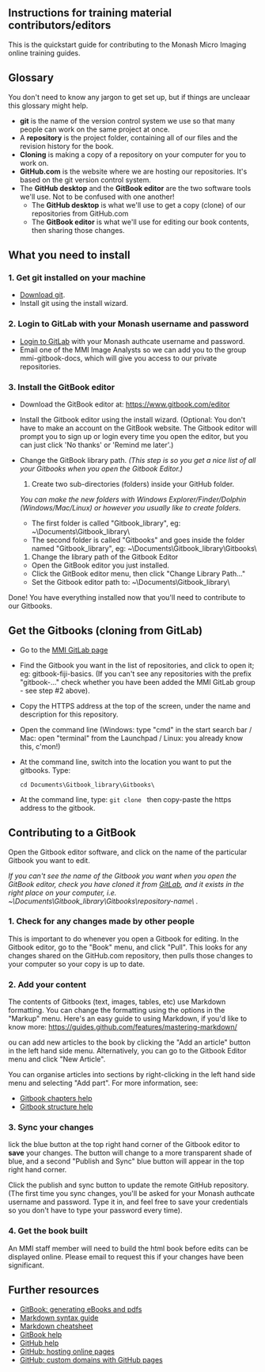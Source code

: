 ## Instructions for training material contributors/editors
This is the quickstart guide for contributing to the Monash Micro Imaging online training guides.

## Glossary
You don't need to know any jargon to get set up, but if things are uncleaar this glossary might help.
* **git** is the name of the version control system we use so that many people can work on the same project at once.
* A **repository** is the project folder, containing all of our files and the revision history for the book.
* **Cloning** is making a copy of a repository on your computer for you to work on.
* **GitHub.com** is the website where we are hosting our repositories. It's based on the git version control system.
* The **GitHub desktop** and the **GitBook editor** are the two software tools we'll use. Not to be confused with one another!
  * The **GitHub desktop** is what we'll use to get a copy (clone) of our repositories from GitHub.com
  * The **GitBook editor** is what we'll use for editing our book contents, then sharing those changes.

## What you need to install
### 1. Get git installed on your machine
* [Download git](https://git-scm.com/downloads).
* Install git using the install wizard.

### 2. Login to GitLab with your Monash username and password
* [Login to GitLab](https://gitlab.erc.monash.edu.au/) with your Monash authcate username and password.
* Email one of the MMI Image Analysts so we can add you to the group mmi-gitbook-docs, which will give you access to our private repositories.

### 3. Install the GitBook editor
* Download the GitBook editor at: https://www.gitbook.com/editor
* Install the Gitbook editor using the install wizard.
(Optional: You don't have to make an account on the GitBook website. The Gitbook editor will prompt you to sign up or login every time you open the editor, but you can just click 'No thanks' or 'Remind me later'.)
* Change the GitBook library path.
*(This step is so you get a nice list of all your Gitbooks when you open the Gitbook Editor.)*
  1. Create two sub-directories (folders) inside your GitHub folder.

    *You can make the new folders with Windows Explorer/Finder/Dolphin (Windows/Mac/Linux) or however you usually like to create folders.*
    * The first folder is called "Gitbook_library", eg: ~\\Documents\\Gitbook_library\\
    * The second folder is called "Gitbooks" and goes inside the folder named "Gitbook_library", eg: ~\\Documents\\Gitbook_library\\Gitbooks\\

  1. Change the library path of the Gitbook Editor
    * Open the GitBook editor you just installed.
    * Click the GitBook editor menu, then click "Change Library Path..."
    * Set the Gitbook editor path to: ~\\Documents\\Gitbook_library\\

Done! You have everything installed now that you'll need to contribute to our Gitbooks.

## Get the Gitbooks (cloning from GitLab)
  * Go to the [MMI GitLab page](https://gitlab.erc.monash.edu.au/mmi)
  * Find the Gitbook you want in the list of repositories, and click to open it; eg: gitbook-fiji-basics. (If you can't see any repositories with the prefix "gitbook-..." check whether you have been added the MMI GitLab group - see step #2 above).
  * Copy the HTTPS address at the top of the screen, under the name and description for this repository.
  * Open the command line (Windows: type "cmd" in the start search bar / Mac: open "terminal" from the Launchpad / Linux: you already know this, c'mon!)
  * At the command line, switch into the location you want to put the gitbooks. Type: 
  
     `cd Documents\Gitbook_library\Gitbooks\`
  
  * At the command line, type: `git clone ` then copy-paste the https address to the gitbook.

## Contributing to a GitBook
Open the Gitbook editor software, and click on the name of the particular Gitbook you want to edit.

*If you can't see the name of the Gitbook you want when you open the GitBook editor, 
check you have cloned it from [GitLab](https://gitlab.erc.monash.edu.au/mmi), and 
it exists in the right place on your computer, i.e. ~\\Documents\\Gitbook_library\\Gitbooks\\repository-name\\ .*

### 1. Check for any changes made by other people
This is important to do whenever you open a Gitbook for editing. 
In the Gitbook editor, go to the "Book" menu, and click "Pull". 
This looks for any changes shared on the GitHub.com repository, then pulls those changes to your computer so your copy is up to date.

### 2. Add your content
The contents of Gitbooks (text, images, tables, etc) use Markdown formatting. You can change the formatting using the options in the "Markup" menu. 
Here's an easy guide to using Markdown, if you'd like to know more: https://guides.github.com/features/mastering-markdown/

ou can add new articles to the book by clicking the "Add an article" button in the left hand side menu. 
Alternatively, you can go to the Gitbook Editor menu and click "New Article".

You can organise articles into sections by right-clicking in the left hand side menu and selecting "Add part". For more information, see:
* [Gitbook chapters help](https://gitbookio.gitbooks.io/documentation/content/format/chapters.html)
* [Gitbook structure help](https://toolchain.gitbook.com/structure.html)

### 3. Sync your changes
lick the blue button at the top right hand corner of the Gitbook editor to **save** your changes. 
The button will change to a more transparent shade of blue, and a second "Publish and Sync" blue button will appear in the top right hand corner. 

Click the publish and sync button to update the remote GitHub repository. (The first time you sync changes, you'll be asked for your Monash authcate username and password. Type it in, and feel free to save your credentials so you don't have to type your password every time).

### 4. Get the book built
An MMI staff member will need to build the html book before edits can be displayed online. 
Please email to request this if your changes have been significant. 

## Further resources
* [GitBook: generating eBooks and pdfs](https://toolchain.gitbook.com/ebook.html)
* [Markdown syntax guide](http://commonmark.org/help/)
* [Markdown cheatsheet](https://github.com/adam-p/markdown-here/wiki/Markdown-Cheatsheet)
* [GitBook help](https://help.gitbook.com/)
* [GitHub help](https://help.github.com/)
* [GitHub: hosting online pages](https://pages.github.com/)
* [GitHub: custom domains with GitHub pages](https://help.github.com/articles/using-a-custom-domain-with-github-pages/)
